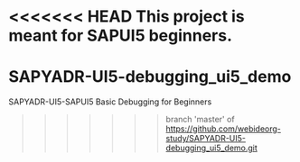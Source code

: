 <<<<<<< HEAD
This project is meant for SAPUI5 beginners.
=======
# SAPYADR-UI5-debugging_ui5_demo
SAPYADR-UI5-SAPUI5 Basic Debugging for Beginners
>>>>>>> branch 'master' of https://github.com/webideorg-study/SAPYADR-UI5-debugging_ui5_demo.git
